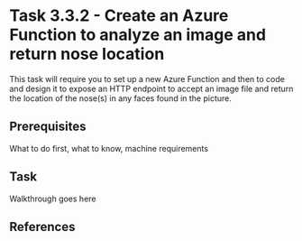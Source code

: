 # Task 3.3.2 - Create an Azure Function to analyze an image and return nose location

This task will require you to set up a new Azure Function and then to code and design it to expose an HTTP endpoint to accept an image file and return the location of the nose(s) in any faces found in the picture.

## Prerequisites 

What to do first, what to know, machine requirements

## Task 

Walkthrough goes here

## References
